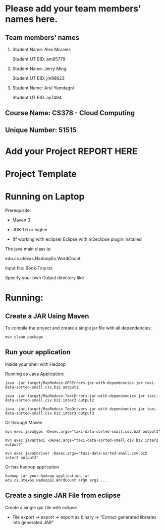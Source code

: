 # Please add your team members' names here. 

## Team members' names 

1. Student Name: Alex Morales

   Student UT EID: am95779

2. Student Name: Jerry Ming

   Student UT EID: jm98623

3. Student Name: Arul Yamdagni

   Student UT EID: ay7494

 

##  Course Name: CS378 - Cloud Computing 

##  Unique Number: 51515
    


# Add your Project REPORT HERE 


# Project Template

# Running on Laptop     ####

Prerequisite:

- Maven 3

- JDK 1.6 or higher

- (If working with eclipse) Eclipse with m2eclipse plugin installed


The java main class is:

edu.cs.utexas.HadoopEx.WordCount 

Input file:  Book-Tiny.txt  

Specify your own Output directory like 

# Running:




## Create a JAR Using Maven 

To compile the project and create a single jar file with all dependencies: 
	
```	mvn clean package ```



## Run your application
Inside your shell with Hadoop

Running as Java Application:

```java -jar target/MapReduce-GPSErrors-jar-with-dependencies.jar taxi-data-sorted-small.csv.bz2 output1```

```java -jar target/MapReduce-TaxiErrors-jar-with-dependencies.jar taxi-data-sorted-small.csv.bz2 inter2 output2```

```java -jar target/MapReduce-TopDrivers-jar-with-dependencies.jar taxi-data-sorted-small.csv.bz2 inter3 output3```

Or through Maven

```mvn exec:java@gps -Dexec.args="taxi-data-sorted-small.csv.bz2 output1"```

```mvn exec:java@taxi -Dexec.args="taxi-data-sorted-small.csv.bz2 inter2 output2"```

```mvn exec:java@driver -Dexec.args="taxi-data-sorted-small.csv.bz2 inter3 output3"```

Or has hadoop application

```hadoop jar your-hadoop-application.jar edu.cs.utexas.HadoopEx.WordCount arg0 arg1 ... ```



## Create a single JAR File from eclipse



Create a single gar file with eclipse 

*  File export -> export  -> export as binary ->  "Extract generated libraries into generated JAR"
